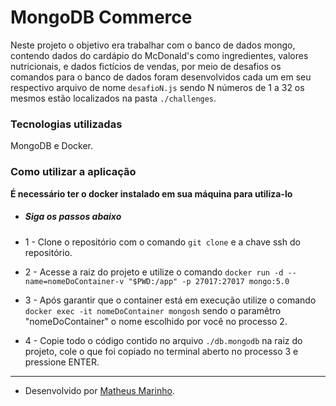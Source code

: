 # MongoDB Commerce

Neste projeto o objetivo era trabalhar com o banco de dados mongo, contendo dados do cardápio do McDonald's como ingredientes, valores nutricionais, e dados fictícios de vendas, por meio de desafios os comandos para o banco de dados foram desenvolvidos cada um em seu respectivo arquivo de nome `desafioN.js` sendo N números de 1 a 32 os mesmos estão localizados na pasta `./challenges`.

### Tecnologias utilizadas

MongoDB e Docker.

### Como utilizar a aplicação

**É necessário ter o docker instalado em sua máquina para utiliza-lo**

- ##### Siga os passos abaixo

- 1 - Clone o repositório com o comando `git clone` e a chave ssh do repositório.

- 2 - Acesse a raiz do projeto e utilize o comando `docker run -d --name=nomeDoContainer-v "$PWD:/app" -p 27017:27017 mongo:5.0`

- 3 - Após garantir que o container está em execução utilize o comando `docker exec -it nomeDoContainer mongosh` sendo o paramêtro "nomeDoContainer" o nome escolhido por você no processo 2.

- 4 - Copie todo o código contido no arquivo `./db.mongodb` na raiz do projeto, cole o que foi copiado no terminal aberto no processo 3 e pressione ENTER.

---

- Desenvolvido por [Matheus Marinho](https://www.linkedin.com/in/matheus-marinhodsp/).
